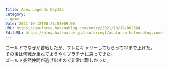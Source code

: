 ```yaml
---
Title: Apex Legends Day123
Category:
- game
Date: 2021-10-18T00:26:04+09:00
URL: https://asuforce.hatenablog.com/entry/2021/10/18/002604
EditURL: https://blog.hatena.ne.jp/asuforcegt/asuforce.hatenablog.com/atom/entry/13574176438023609074
---
```


ゴールドでなぜか苦戦したが、フレにキャリーしてもらってG1まで上げた。  
その後は何戦か重ねてようやくプラチナに戻ってきた。  
ゴールド突然仲間が逃げ出すので非常に難しかった。
